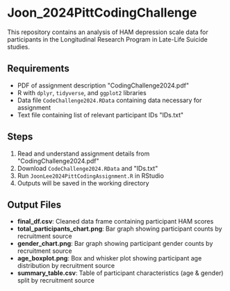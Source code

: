 # Joon_2024PittCodingChallenge
This repository contains an analysis of HAM depression scale data for participants in the  Longitudinal Research Program in Late-Life Suicide studies.

## Requirements
- PDF of assignment description "CodingChallenge2024.pdf"
- R with `dplyr`, `tidyverse`, and `ggplot2` libraries
- Data file `CodeChallenge2024.RData` containing data necessary for assignment
- Text file containing list of relevant participant IDs "IDs.txt"

## Steps
1. Read and understand assignment details from "CodingChallenge2024.pdf"
2. Download `CodeChallenge2024.RData` and "IDs.txt"
3. Run `JoonLee2024PittCodingAssignment.R` in RStudio
4. Outputs will be saved in the working directory

## Output Files
- **final_df.csv**: Cleaned data frame containing participant HAM scores
- **total_participants_chart.png**: Bar graph showing participant counts by recruitment source
- **gender_chart.png**: Bar graph showing participant gender counts by recruitment source
- **age_boxplot.png**: Box and whisker plot showing participant age distribution by recruitment source
- **summary_table.csv**: Table of participant characteristics (age & gender) split by recruitment source 
